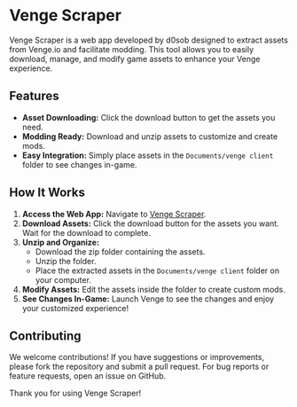 # Venge Scraper

Venge Scraper is a web app developed by d0sob designed to extract assets from Venge.io and facilitate modding. This tool allows you to easily download, manage, and modify game assets to enhance your Venge experience.
##

## Features

- **Asset Downloading:** Click the download button to get the assets you need.
- **Modding Ready:** Download and unzip assets to customize and create mods.
- **Easy Integration:** Simply place assets in the `Documents/venge client` folder to see changes in-game.

## How It Works

1. **Access the Web App:** Navigate to [Venge Scraper](https://d0sob.github.io/vengeScraper).
2. **Download Assets:** Click the download button for the assets you want. Wait for the download to complete.
3. **Unzip and Organize:**
   - Download the zip folder containing the assets.
   - Unzip the folder.
   - Place the extracted assets in the `Documents/venge client` folder on your computer.
4. **Modify Assets:** Edit the assets inside the folder to create custom mods.
5. **See Changes In-Game:** Launch Venge to see the changes and enjoy your customized experience!

## Contributing

We welcome contributions! If you have suggestions or improvements, please fork the repository and submit a pull request. For bug reports or feature requests, open an issue on GitHub.

Thank you for using Venge Scraper!


